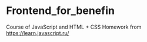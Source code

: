 # Frontend_for_benefin
Course of JavaScript and HTML + CSS
Homework from https://learn.javascript.ru/

